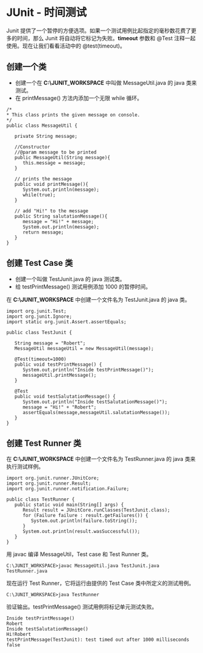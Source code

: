 # JUnit - 时间测试  

Junit 提供了一个暂停的方便选项。如果一个测试用例比起指定的毫秒数花费了更多的时间，那么 Junit 将自动将它标记为失败。**timeout** 参数和 @Test 注释一起使用。现在让我们看看活动中的 @test(timeout)。  

## 创建一个类  

- 创建一个在 **C:\JUNIT_WORKSPACE** 中叫做 MessageUtil.java 的 java 类来测试。  
- 在 printMessage() 方法内添加一个无限 while 循环。  

```
/*
* This class prints the given message on console.
*/
public class MessageUtil {

   private String message;

   //Constructor
   //@param message to be printed
   public MessageUtil(String message){
      this.message = message; 
   }

   // prints the message
   public void printMessage(){
      System.out.println(message);
      while(true);
   }   

   // add "Hi!" to the message
   public String salutationMessage(){
      message = "Hi!" + message;
      System.out.println(message);
      return message;
   }   
} 
```

## 创建 Test Case 类 

- 创建一个叫做 TestJunit.java 的 java 测试类。  
- 给 testPrintMessage() 测试用例添加 1000 的暂停时间。  

在 **C:\JUNIT_WORKSPACE** 中创建一个文件名为 TestJunit.java 的 java 类。  

```
import org.junit.Test;
import org.junit.Ignore;
import static org.junit.Assert.assertEquals;

public class TestJunit {

   String message = "Robert";	
   MessageUtil messageUtil = new MessageUtil(message);
   
   @Test(timeout=1000)
   public void testPrintMessage() {	
      System.out.println("Inside testPrintMessage()");     
      messageUtil.printMessage();     
   }

   @Test
   public void testSalutationMessage() {
      System.out.println("Inside testSalutationMessage()");
      message = "Hi!" + "Robert";
      assertEquals(message,messageUtil.salutationMessage());
   }
}
```

## 创建 Test Runner 类

在 **C:\JUNIT_WORKSPACE** 中创建一个文件名为 TestRunner.java 的 java 类来执行测试样例。  

```
import org.junit.runner.JUnitCore;
import org.junit.runner.Result;
import org.junit.runner.notification.Failure;

public class TestRunner {
   public static void main(String[] args) {
      Result result = JUnitCore.runClasses(TestJunit.class);
      for (Failure failure : result.getFailures()) {
         System.out.println(failure.toString());
      }
      System.out.println(result.wasSuccessful());
   }
} 
```

用 javac 编译 MessageUtil，Test case 和 Test Runner 类。  

```
C:\JUNIT_WORKSPACE>javac MessageUtil.java TestJunit.java TestRunner.java
```

现在运行 Test Runner，它将运行由提供的 Test Case 类中所定义的测试用例。  

```
C:\JUNIT_WORKSPACE>java TestRunner
```

验证输出。testPrintMessage() 测试用例将标记单元测试失败。

```
Inside testPrintMessage()
Robert
Inside testSalutationMessage()
Hi!Robert
testPrintMessage(TestJunit): test timed out after 1000 milliseconds
false
```
